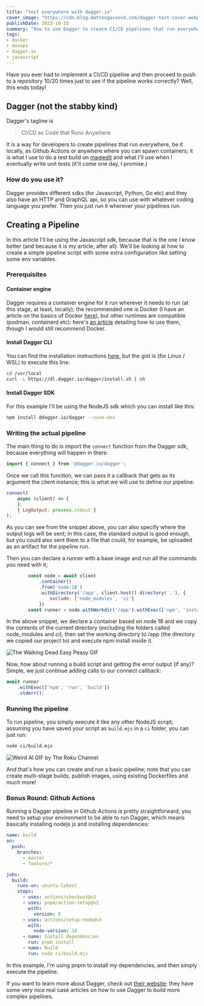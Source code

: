 ```yaml
---
title: "test everywhere with dagger.io"
cover_image: "https://cdn.blog.matteogassend.com/dagger-test-cover.webp"
publishDate: 2023-10-15
summary: "How to use Dagger to create CI/CD pipelines that run everywhere"
tags:
- docker
- devops
- dagger.io
- javascript
---
```


Have you ever had to implement a CI/CD pipeline and then proceed to push to a repository 10/20 times just to see if the pipeline works correctly? Well, this ends today!

## Dagger (not the stabby kind)

Dagger's tagline is
> CI/CD as Code that Runs Anywhere

It is a way for developers to create pipelines that run everywhere, be it locally, as Github Actions or anywhere where you can spawn containers; it is what I use to do a test build on [magiedit](https://magiedit.magitools.app) and what I'll use when I eventually write unit tests (it'll come one day, I promise.)

### How do you use it?

Dagger provides different sdks (for Javascript, Python, Go etc) and they also have an HTTP and GraphQL api, so you can use with whatever coding language you prefer. Then you just run it wherever your pipelines run.

## Creating a Pipeline

In this article I'll be using the Javascript sdk, because that is the one I know better (and because it is my article, after all). We'll be looking at how to create a simple pipeline script with some extra configuration like setting some env variables.

### Prerequisites

#### Container engine

Dagger requires a container engine for it run wherever it needs to run (at this stage, at least, locally); the recommended one is Docker (I have an article on the basics of Docker [here](https://matteogassend.com/blog/taming-the-whale)), but other runtimes are compatible (podman, containerd etc): here's [an article](https://docs.dagger.io/541047/alternative-runtimes) detailing how to use them, though I would still recommend Docker.

#### Install Dagger CLI

You can find the installation instructions [here](https://docs.dagger.io/quickstart/729236/cli), but the gist is (for Linux / WSL) to execute this line:
```sh
cd /usr/local
curl -L https://dl.dagger.io/dagger/install.sh | sh
```

#### Install Dagger SDK

For this example I'll be using the NodeJS sdk which you can install like this:
```sh
npm install @dagger.io/dagger --save-dev
```

### Writing the actual pipeline

The main thing to do is import the `connect` function from the Dagger sdk, because everything will happen in there:

```javascript
import { connect } from '@dagger.io/dagger';
```

Once we call this function, we can pass it a callback that gets as its argument the client instance; this is what we will use to define our pipeline:

```javascript
connect(
	async (client) => {
	},
	{ LogOutput: process.stdout }
);
```
As you can see from the snippet above, you can also specify where the output logs will be sent; in this case, the standard output is good enough, but you could also sent them to a file that could, for example, be uploaded as an artifact for the pipeline run.

Then you can declare a runner with a base image and run all the commands you need with it;

```javascript
		const node = await client
			.container()
			.from('node:18')
			.withDirectory('/app', client.host().directory('.'), {
				exclude: ['node_modules', 'ci']
			})
		const runner = node.withWorkdir('/app').withExec(['npm', 'install']);
```
In the above snippet, we declare a container based on node 18 and we copy the contents of the current directory (excluding the folders called node_modules and ci), then set the working directory to /app (the directory we copied our project to) and execute npm install inside it.

![The Walking Dead Easy Peasy GIF](https://media0.giphy.com/media/NaboQwhxK3gMU/giphy.gif?cid=bcfb6944db5rkmw2adjnr7wtx95a7veo71t5t5zl7aj2gs9h&ep=v1_gifs_search&rid=giphy.gif&ct=g)

Now, how about running a build script and getting the error output (if any)? Simple, we just continue adding calls to our connect callback:
```javascript
await runner
	.withExec(['npm', 'run', 'build'])
	.stderr();
```

### Running the pipeline

To run pipeline, you simply execute it like any other NodeJS script; assuming you have saved your script as `build.mjs` in a `ci` folder, you can just run:
```sh
node ci/build.mjs
```

![Weird Al GIF by The Roku Channel](https://media1.giphy.com/media/iFCmbYrTnj96luPXhE/giphy.gif?cid=bcfb69441tcje7xshjfsao2o95j0e18ft09mbqt9mfjs0g6f&ep=v1_gifs_search&rid=giphy.gif&ct=g)

And that's how you can create and run a basic pipeline; note that you can create multi-stage builds, publish images, using existing Dockerfiles and much more!

### Bonus Round: Github Actions

Running a Dagger pipeline in Github Actions is pretty straightforward; you need to setup your environment to be able to run Dagger, which means basically installing nodejs js and installing dependencies:
```yaml
name: build
on:
  push:
    branches:
      - master
      - feature/*

jobs:
  build:
    runs-on: ubuntu-latest
    steps:
      - uses: actions/checkout@v2
      - uses: pnpm/action-setup@v2
        with:
          version: 8
      - uses: actions/setup-node@v3
        with:
          node-version: 18
      - name: Install dependencies
        run: pnpm install
      - name: Build
        run: node ci/build.mjs
```
In this example, I'm using pnpm to install my dependencies, and then simply execute the pipeline.

If you want to learn more about Dagger, check out [their website](https://dagger.io/); they have some very nice real case articles on how to use Dagger to build more complex pipelines.
